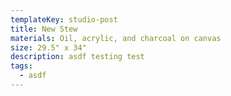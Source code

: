 ```yaml
---
templateKey: studio-post
title: New Stew
materials: Oil, acrylic, and charcoal on canvas
size: 29.5" x 34"
description: asdf testing test
tags:
  - asdf
---
```

